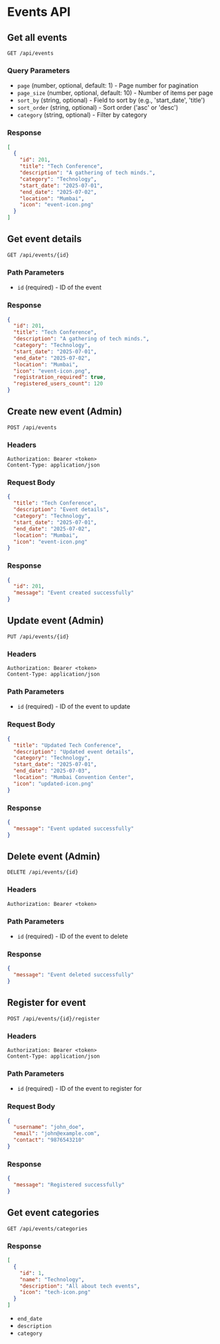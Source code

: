 # Events API

## Get all events
`GET /api/events`

### Query Parameters
- `page` (number, optional, default: 1) - Page number for pagination
- `page_size` (number, optional, default: 10) - Number of items per page
- `sort_by` (string, optional) - Field to sort by (e.g., 'start_date', 'title')
- `sort_order` (string, optional) - Sort order ('asc' or 'desc')
- `category` (string, optional) - Filter by category

### Response
```json
[
  {
    "id": 201,
    "title": "Tech Conference",
    "description": "A gathering of tech minds.",
    "category": "Technology",
    "start_date": "2025-07-01",
    "end_date": "2025-07-02",
    "location": "Mumbai",
    "icon": "event-icon.png"
  }
]
```

## Get event details
`GET /api/events/{id}`

### Path Parameters
- `id` (required) - ID of the event

### Response
```json
{
  "id": 201,
  "title": "Tech Conference",
  "description": "A gathering of tech minds.",
  "category": "Technology",
  "start_date": "2025-07-01",
  "end_date": "2025-07-02",
  "location": "Mumbai",
  "icon": "event-icon.png",
  "registration_required": true,
  "registered_users_count": 120
}
```

## Create new event (Admin)
`POST /api/events`

### Headers
```
Authorization: Bearer <token>
Content-Type: application/json
```

### Request Body
```json
{
  "title": "Tech Conference",
  "description": "Event details",
  "category": "Technology",
  "start_date": "2025-07-01",
  "end_date": "2025-07-02",
  "location": "Mumbai",
  "icon": "event-icon.png"
}
```

### Response
```json
{
  "id": 201,
  "message": "Event created successfully"
}
```

## Update event (Admin)
`PUT /api/events/{id}`

### Headers
```
Authorization: Bearer <token>
Content-Type: application/json
```

### Path Parameters
- `id` (required) - ID of the event to update

### Request Body
```json
{
  "title": "Updated Tech Conference",
  "description": "Updated event details",
  "category": "Technology",
  "start_date": "2025-07-01",
  "end_date": "2025-07-03",
  "location": "Mumbai Convention Center",
  "icon": "updated-icon.png"
}
```

### Response
```json
{
  "message": "Event updated successfully"
}
```

## Delete event (Admin)
`DELETE /api/events/{id}`

### Headers
```
Authorization: Bearer <token>
```

### Path Parameters
- `id` (required) - ID of the event to delete

### Response
```json
{
  "message": "Event deleted successfully"
}
```

## Register for event
`POST /api/events/{id}/register`

### Headers
```
Authorization: Bearer <token>
Content-Type: application/json
```

### Path Parameters
- `id` (required) - ID of the event to register for

### Request Body
```json
{
  "username": "john_doe",
  "email": "john@example.com",
  "contact": "9876543210"
}
```

### Response
```json
{
  "message": "Registered successfully"
}
```

## Get event categories
`GET /api/events/categories`

### Response
```json
[
  {
    "id": 1,
    "name": "Technology",
    "description": "All about tech events",
    "icon": "tech-icon.png"
  }
]
```
- `end_date`
- `description`
- `category`